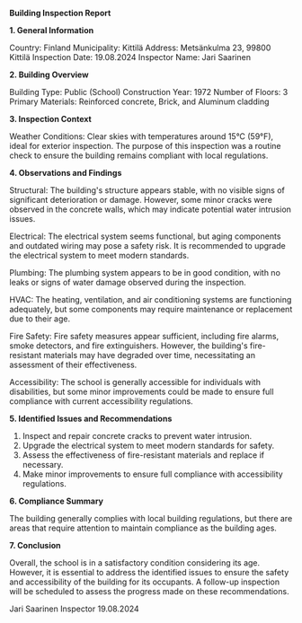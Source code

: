  **Building Inspection Report**

**1. General Information**

Country: Finland
Municipality: Kittilä
Address: Metsänkulma 23, 99800 Kittilä
Inspection Date: 19.08.2024
Inspector Name: Jari Saarinen

**2. Building Overview**

Building Type: Public (School)
Construction Year: 1972
Number of Floors: 3
Primary Materials: Reinforced concrete, Brick, and Aluminum cladding

**3. Inspection Context**

Weather Conditions: Clear skies with temperatures around 15°C (59°F), ideal for exterior inspection. The purpose of this inspection was a routine check to ensure the building remains compliant with local regulations.

**4. Observations and Findings**

Structural: The building's structure appears stable, with no visible signs of significant deterioration or damage. However, some minor cracks were observed in the concrete walls, which may indicate potential water intrusion issues.

Electrical: The electrical system seems functional, but aging components and outdated wiring may pose a safety risk. It is recommended to upgrade the electrical system to meet modern standards.

Plumbing: The plumbing system appears to be in good condition, with no leaks or signs of water damage observed during the inspection.

HVAC: The heating, ventilation, and air conditioning systems are functioning adequately, but some components may require maintenance or replacement due to their age.

Fire Safety: Fire safety measures appear sufficient, including fire alarms, smoke detectors, and fire extinguishers. However, the building's fire-resistant materials may have degraded over time, necessitating an assessment of their effectiveness.

Accessibility: The school is generally accessible for individuals with disabilities, but some minor improvements could be made to ensure full compliance with current accessibility regulations.

**5. Identified Issues and Recommendations**

1. Inspect and repair concrete cracks to prevent water intrusion.
2. Upgrade the electrical system to meet modern standards for safety.
3. Assess the effectiveness of fire-resistant materials and replace if necessary.
4. Make minor improvements to ensure full compliance with accessibility regulations.

**6. Compliance Summary**

The building generally complies with local building regulations, but there are areas that require attention to maintain compliance as the building ages.

**7. Conclusion**

Overall, the school is in a satisfactory condition considering its age. However, it is essential to address the identified issues to ensure the safety and accessibility of the building for its occupants. A follow-up inspection will be scheduled to assess the progress made on these recommendations.

Jari Saarinen
Inspector
19.08.2024